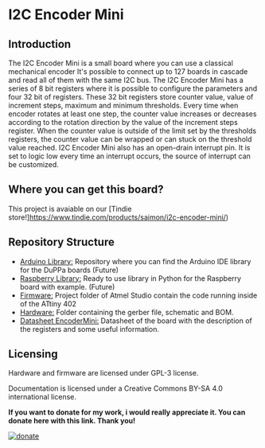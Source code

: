 # I2C Encoder Mini

## Introduction
The I2C Encoder Mini is a small board where you can use a classical mechanical encoder
It's possible to connect up to 127 boards in cascade and read all of them with the same I2C bus.
The I2C Encoder Mini has a series of 8 bit registers where it is possible to configure  the parameters and four 32 bit of registers. These 32 bit registers store counter value, value of increment steps, maximum and minimum thresholds.
Every time when encoder rotates at least one step, the counter value increases or decreases according to the rotation direction by the value of the increment steps register.
When the counter value is outside of the limit set by the thresholds registers, the counter value can be wrapped or can stuck on the threshold value reached.
I2C Encoder Mini also has an open-drain interrupt pin. It is set to logic low every time an interrupt occurs, the source of interrupt can be customized.

## Where you can get this board?
This project is avaiable on our [Tindie store!]https://www.tindie.com/products/saimon/i2c-encoder-mini/)



## Repository Structure
* [Arduino Library:](https://github.com/Fattoresaimon/ArduinoDuPPaLib) Repository where you can find the Arduino IDE library for the DuPPa boards  (Future)
* [Raspberry Library:](/Python%20Raspberry%20Library) Ready to use library in Python for the Raspberry board with example. (Future)
* [Firmware:](/Firmware) Project folder of Atmel Studio contain the code running inside of the ATtiny 402
* [Hardware:](/Hardware) Folder containing the gerber file, schematic and BOM. 
* [Datasheet EncoderMini:](EncoderMini_v1.1.pdf) Datasheet of the board with the description of the registers and some useful information.



## Licensing

Hardware and firmware are licensed under GPL-3 license.

Documentation is licensed under a Creative Commons BY-SA 4.0 international license.


**If you want to donate for my work, i would really appreciate it. You can donate here with this link. Thank you!**

[![donate](https://www.paypalobjects.com/en_US/i/btn/btn_donateCC_LG.gif)](https://www.paypal.com/cgi-bin/webscr?cmd=_s-xclick&hosted_button_id=5DX7BCX7JD5SL)
